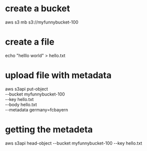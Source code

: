 # create a bucket
aws s3 mb s3://myfunnybucket-100
# create a file
echo "helllo world" > hello.txt
# upload file with metadata
aws s3api put-object \
    --bucket myfunnybucket-100 \
    --key hello.txt \
    --body hello.txt \
    --metadata germany=fcbayern
# getting the metadeta
aws s3api head-object --bucket myfunnybucket-100 --key hello.txt

